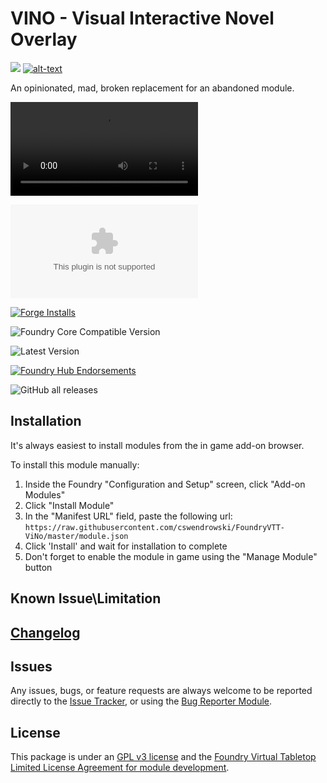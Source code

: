 # VINO - Visual Interactive Novel Overlay

[![](https://img.shields.io/badge/Buy%20Me%20A%20Coffee-%243-orange?style=for-the-badge)](https://www.buymeacoffee.com/T2tZvWJ) [![alt-text](https://img.shields.io/badge/-Patreon-%23ff424d?style=for-the-badge)](https://www.patreon.com/ironmoose) 

An opinionated, mad, broken replacement for an abandoned module.

<video src="https://www.youtube.com/embed/6A8ORdQG_RA" title="YouTube video player" frameborder="0" allow="accelerometer; autoplay; clipboard-write; encrypted-media; gyroscope; picture-in-picture" allowfullscreen></video>

![Latest Release Download Count](https://img.shields.io/github/downloads/cswendrowski/FoundryVTT-ViNo/latest/module.zip?color=2b82fc&label=DOWNLOADS&style=for-the-badge) 

[![Forge Installs](https://img.shields.io/badge/dynamic/json?label=Forge%20Installs&query=package.installs&suffix=%25&url=https%3A%2F%2Fforge-vtt.com%2Fapi%2Fbazaar%2Fpackage%2Fvino&colorB=006400&style=for-the-badge)](https://forge-vtt.com/bazaar#package=vino) 

![Foundry Core Compatible Version](https://img.shields.io/badge/dynamic/json.svg?url=https%3A%2F%2Fraw.githubusercontent.com%2Fcswendrowski%2FFoundryVTT-ViNo%2Fmaster%2Fmodule.json&label=Foundry%20Version&query=$.compatibleCoreVersion&colorB=orange&style=for-the-badge)

![Latest Version](https://img.shields.io/badge/dynamic/json.svg?url=https%3A%2F%2Fraw.githubusercontent.com%2Fcswendrowski%2FFoundryVTT-ViNo%2Fmaster%2Fmodule.json&label=Latest%20Release&prefix=v&query=$.version&colorB=red&style=for-the-badge)

[![Foundry Hub Endorsements](https://img.shields.io/endpoint?logoColor=white&url=https%3A%2F%2Fwww.foundryvtt-hub.com%2Fwp-json%2Fhubapi%2Fv1%2Fpackage%2Fvino%2Fshield%2Fendorsements&style=for-the-badge)](https://www.foundryvtt-hub.com/package/vino/)

![GitHub all releases](https://img.shields.io/github/downloads/cswendrowski/FoundryVTT-ViNo/total?style=for-the-badge)



## Installation

It's always easiest to install modules from the in game add-on browser.

To install this module manually:
1.  Inside the Foundry "Configuration and Setup" screen, click "Add-on Modules"
2.  Click "Install Module"
3.  In the "Manifest URL" field, paste the following url:
`https://raw.githubusercontent.com/cswendrowski/FoundryVTT-ViNo/master/module.json`
4.  Click 'Install' and wait for installation to complete
5.  Don't forget to enable the module in game using the "Manage Module" button

## Known Issue\Limitation


## [Changelog](./changelog.md)

## Issues

Any issues, bugs, or feature requests are always welcome to be reported directly to the [Issue Tracker](https://github.com/cswendrowski/FoundryVTT-ViNo/issues ), or using the [Bug Reporter Module](https://foundryvtt.com/packages/bug-reporter/).

## License

This package is under an [GPL v3 license](LICENSE) and the [Foundry Virtual Tabletop Limited License Agreement for module development](https://foundryvtt.com/article/license/).
